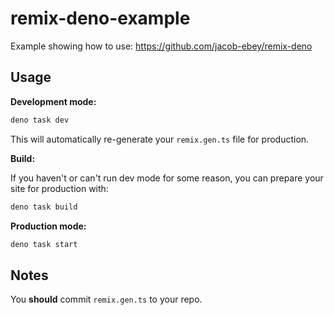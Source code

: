 # remix-deno-example

Example showing how to use: https://github.com/jacob-ebey/remix-deno

## Usage

**Development mode:**

```bash
deno task dev
```

This will automatically re-generate your `remix.gen.ts` file for production.

**Build:**

If you haven't or can't run dev mode for some reason, you can prepare your site for production with:

```bash
deno task build
```

**Production mode:**

```bash
deno task start
```

## Notes

You **should** commit `remix.gen.ts` to your repo.
